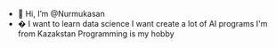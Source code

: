 - 👋 Hi, I’m @Nurmukasan
- � I want to learn data science 
I want create a lot of AI programs
I'm from Kazakstan
Programming is my hobby

